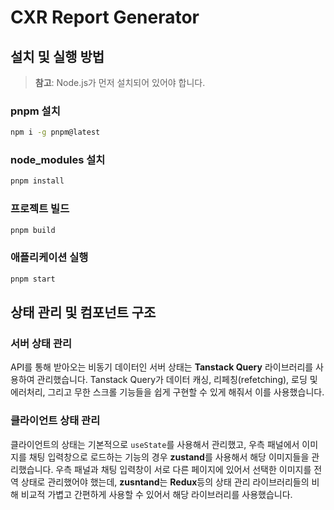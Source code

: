 # CXR Report Generator

## 설치 및 실행 방법

> **참고**: Node.js가 먼저 설치되어 있어야 합니다.

### pnpm 설치

```bash
npm i -g pnpm@latest
```

### node_modules 설치

```bash
pnpm install
```

### 프로젝트 빌드

```bash
pnpm build
```

### 애플리케이션 실행

```bash
pnpm start
```

## 상태 관리 및 컴포넌트 구조

### 서버 상태 관리

API를 통해 받아오는 비동기 데이터인 서버 상태는 **Tanstack Query** 라이브러리를 사용하여 관리했습니다. Tanstack Query가 데이터 캐싱, 리페칭(refetching), 로딩 및 에러처리, 그리고 무한 스크롤 기능들을 쉽게 구현할 수 있게 해줘서 이를 사용했습니다.

### 클라이언트 상태 관리

클라이언트의 상태는 기본적으로 `useState`를 사용해서 관리했고, 우측 패널에서 이미지를 채팅 입력창으로 로드하는 기능의 경우 **zustand**를 사용해서 해당 이미지들을 관리했습니다. 우측 패널과 채팅 입력창이 서로 다른 페이지에 있어서 선택한 이미지를 전역 상태로 관리했어야 했는데, **zusntand**는 **Redux**등의 상태 관리 라이브러리들의 비해 비교적 가볍고 간편하게 사용할 수 있어서 해당 라이브러리를 사용했습니다.
